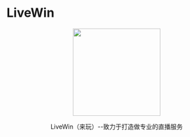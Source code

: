 # LiveWin

<div align="center">
  <p><img  height="200" src="https://avatars.githubusercontent.com/u/119142458?s=200&v=4"></p>
  <p> LiveWin（来玩）--致力于打造做专业的直播服务</p>
</div>
